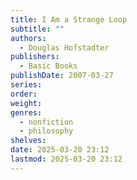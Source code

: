 ```yaml
---
title: I Am a Strange Loop
subtitle: ""
authors:
  - Douglas Hofstadter
publishers:
  - Basic Books
publishDate: 2007-03-27
series: 
order: 
weight: 
genres:
  - nonfiction
  - philosophy
shelves: 
date: 2025-03-20 23:12
lastmod: 2025-03-20 23:12
---
```

